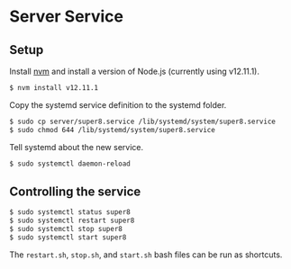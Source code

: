 # Server Service

## Setup

Install [nvm](https://github.com/nvm-sh/nvm) and install a version of Node.js (currently using v12.11.1).

```bash
$ nvm install v12.11.1
```

Copy the systemd service definition to the systemd folder.

```bash
$ sudo cp server/super8.service /lib/systemd/system/super8.service
$ sudo chmod 644 /lib/systemd/system/super8.service
```

Tell systemd about the new service.

```bash
$ sudo systemctl daemon-reload
```

## Controlling the service

```bash
$ sudo systemctl status super8
$ sudo systemctl restart super8
$ sudo systemctl stop super8
$ sudo systemctl start super8
```

The `restart.sh`, `stop.sh`, and `start.sh` bash files can be run as shortcuts.
